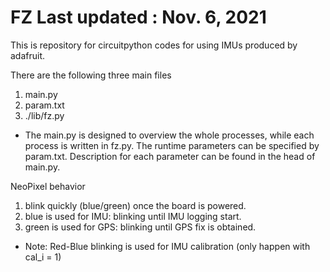 # FZ                                         Last updated : Nov. 6, 2021

This is repository for circuitpython codes for using IMUs produced by adafruit.

There are the following three main files 
  1. main.py  
  2. param.txt
  3. ./lib/fz.py
  - The main.py is designed to overview the whole processes, while each process is written in fz.py. The runtime parameters can be specified by param.txt. Description for each parameter can be found in the head of main.py.

NeoPixel behavior 
  1. blink quickly (blue/green) once the board is powered.
  2. blue is used for IMU: blinking until IMU logging start.
  3. green is used for GPS: blinking until GPS fix is obtained.
  - Note: Red-Blue blinking is used for IMU calibration (only happen with cal_i = 1)
